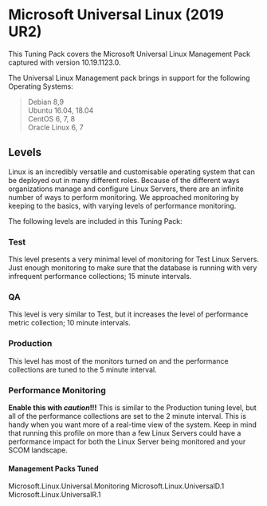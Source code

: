 # Microsoft Universal Linux (2019 UR2)
This Tuning Pack covers the Microsoft Universal Linux Management Pack captured with version 10.19.1123.0.  

The Universal Linux Management pack brings in support for the following Operating Systems:  
>Debian 8,9  
>Ubuntu 16.04, 18.04  
>CentOS 6, 7, 8  
>Oracle Linux 6, 7  

## Levels
Linux is an incredibly versatile and customisable operating system that can be deployed out in many different roles.  Because of the different ways organizations manage and configure Linux Servers, there are an infinite number of ways to perform monitoring.  We approached monitoring by keeping to the basics, with varying levels of performance monitoring.  

The following levels are included in this Tuning Pack:

### Test
This level presents a very minimal level of monitoring for Test Linux Servers.  Just enough monitoring to make sure that the database is running with very infrequent performance collections; 15 minute intervals.

### QA
This level is very similar to Test, but it increases the level of performance metric collection; 10 minute intervals.

### Production
This level has most of the monitors turned on and the performance collections are tuned to the 5 minute interval.

### Performance Monitoring
**Enable this with _caution_!!!**  This is similar to the Production tuning level, but all of the performance collections are set to the 2 minute interval.  This is handy when you want more of a real-time view of the system.  Keep in mind that running this profile on more than a few Linux Servers could have a performance impact for both the Linux Server being monitored and your SCOM landscape.  

#### Management Packs Tuned
Microsoft.Linux.Universal.Monitoring
Microsoft.Linux.UniversalD.1
Microsoft.Linux.UniversalR.1
